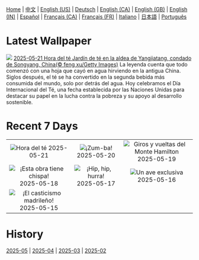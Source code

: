 [Home](../README.md) | [中文](zh-CN.md) | [English (US)](en-US.md) | [Deutsch](de-DE.md) | [English (CA)](en-CA.md) | [English (GB)](en-GB.md) | [English (IN)](en-IN.md) | [Español](es-ES.md) | [Français (CA)](fr-CA.md) | [Français (FR)](fr-FR.md) | [Italiano](it-IT.md) | [日本語](ja-JP.md) | [Português](pt-BR.md)

# Latest Wallpaper
![](https://www.bing.com/th?id=OHR.SongyangTeaGarden_ES-ES6785967738_UHD.jpg)
[2025-05-21 Hora del té Jardín de té en la aldea de Yangjiatang, condado de Songyang, China(© feng xu/Getty Images)](https://www.bing.com/th?id=OHR.SongyangTeaGarden_ES-ES6785967738_UHD.jpg)
La leyenda cuenta que todo comenzó con una hoja que cayó en agua hirviendo en la antigua China. Siglos después, el té se ha convertido en la segunda bebida más consumida del mundo, solo por detrás del agua. Hoy celebramos el Día Internacional del Té, una fecha establecida por las Naciones Unidas para destacar su papel en la lucha contra la pobreza y su apoyo al desarrollo sostenible.

# Recent 7 Days
|  |  |  |
|:---:|:---:|:---:|
| ![](https://www.bing.com/th?id=OHR.SongyangTeaGarden_ES-ES6785967738_400x240.jpg "Hora del té") 2025-05-21 | ![](https://www.bing.com/th?id=OHR.HoneyBeeLavender_ES-ES6507436350_400x240.jpg "¡Zum-ba!") 2025-05-20 | ![](https://www.bing.com/th?id=OHR.MountHamilton_ES-ES6396197692_400x240.jpg "Giros y vueltas del Monte Hamilton") 2025-05-19 |
| ![](https://www.bing.com/th?id=OHR.DufyRoom_ES-ES6280339322_400x240.jpg "¡Esta obra tiene chispa!") 2025-05-18 | ![](https://www.bing.com/th?id=OHR.LaGeriaLanzarote_ES-ES6158465086_400x240.jpg "¡Hip, hip, hurra!") 2025-05-17 | ![](https://www.bing.com/th?id=OHR.GreenMacaw_ES-ES6043560768_400x240.jpg "Un ave exclusiva") 2025-05-16 |
| ![](https://www.bing.com/th?id=OHR.SanIsidroMadrid_ES-ES1627425280_400x240.jpg "¡El casticismo madrileño!") 2025-05-15 |  |  |

# History
[2025-05](../archives/wallpaper/es-ES/w_2025_05.md) | [2025-04](../archives/wallpaper/es-ES/w_2025_04.md) | [2025-03](../archives/wallpaper/es-ES/w_2025_03.md) | [2025-02](../archives/wallpaper/es-ES/w_2025_02.md)
